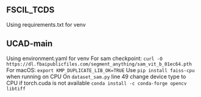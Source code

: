 ## FSCIL_TCDS
Using requirements.txt for venv

## UCAD-main
Using environment.yaml for venv
For sam checkpoint: ```curl -O https://dl.fbaipublicfiles.com/segment_anything/sam_vit_b_01ec64.pth```
For macOS: ```export KMP_DUPLICATE_LIB_OK=TRUE```
Use ```pip install faiss-cpu``` when running on CPU
On ```dataset_sam.py``` line 49 change device type to CPU if torch.cuda is not available
```conda install -c conda-forge opencv libtiff```